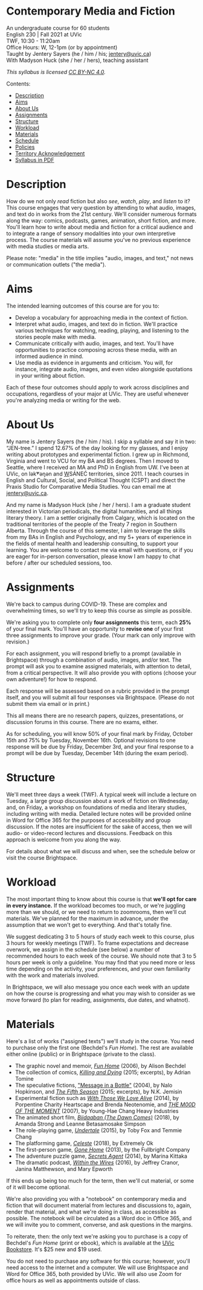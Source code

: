 # Contemporary Media and Fiction 

An undergraduate course for 60 students  
English 230 | Fall 2021 at UVic  
TWF, 10:30 - 11:20am    
Office Hours: W, 12-1pm (or by appointment)  
Taught by Jentery Sayers (he / him / his; jentery@uvic.ca)    
With Madyson Huck (she / her / hers), teaching assistant

*This syllabus is licensed [CC BY-NC 4.0](https://creativecommons.org/licenses/by-nc/4.0/).*

Contents: 

* [Description](#description)              
* [Aims](#aims)    
* [About Us](#about-us)   
* [Assignments](#assignments) 
* [Structure](#structure) 
* [Workload](#workload)
* [Materials](#materials)    
* [Schedule](#schedule)   
* [Policies](#policies) 
* [Territory Acknowledgement](#territory-acknowledgement)   
* [Syllabus in PDF](engl230syllabusFall2021.pdf) 

# Description 

How do we not only *read* fiction but also *see*, *watch*, *play*, and *listen* to it? This course engages that very question by attending to what audio, images, and text do in works from the 21st century. We'll consider numerous formats along the way: comics, podcasts, games, animation, short fiction, and more. You'll learn how to write about media and fiction for a critical audience and to integrate a range of sensory modalities into your own interpretive process. The course materials will assume you've no previous experience with media studies or media arts. 

Please note: "media" in the title implies "audio, images, and text," not news or communication outlets ("the media"). 

# Aims 

The intended learning outcomes of this course are for you to: 

* Develop a vocabulary for approaching media in the context of fiction.  
* Interpret what audio, images, and text do in fiction. We'll practice various techniques for watching, reading, playing, and listening to the stories people make with media. 
* Communicate critically with audio, images, and text. You'll have opportunities to practice composing across these media, with an informed audience in mind. 
* Use media as evidence in arguments and criticism. You will, for instance, integrate audio, images, and even video alongside quotations in your writing about fiction.

Each of these four outcomes should apply to work across disciplines and occupations, regardless of your major at UVic. They are useful whenever you're analyzing media or writing for the web.

# About Us 

My name is Jentery Sayers (he / him / his). I skip a syllable and say it in two: “JEN-tree.” I spend 12.67% of the day looking for my glasses, and I enjoy writing about prototypes and experimental fiction. I grew up in Richmond, Virginia and went to VCU for my BA and BS degrees. Then I moved to Seattle, where I received an MA and PhD in English from UW. I've been at UVic, on lək̓ʷəŋən and <u>W</u>SÁNEĆ territories, since 2011. I teach courses in English and Cultural, Social, and Political Thought (CSPT) and direct the Praxis Studio for Comparative Media Studies. You can email me at [jentery@uvic.ca](mailto:jentery@uvic.ca). 

And my name is Madyson Huck (she / her / hers). I am a graduate student interested in Victorian periodicals, the digital humanities, and all things literary theory. I am a settler originally from Calgary, which is located on the traditional territories of the people of the Treaty 7 region in Southern Alberta. Through the course of this semester, I aim to leverage the skills from my BAs in English and Psychology, and my 5+ years of experience in the fields of mental health and leadership consulting, to support your learning. You are welcome to contact me via email with questions, or if you are eager for in-person conversation, please know I am happy to chat before / after our scheduled sessions, too.

# Assignments

We're back to campus during COVID-19. These are complex and overwhelming times, so we'll try to keep this course as simple as possible. 

We're asking you to complete only **four assignments** this term, each **25%** of your final mark. You'll have an opportunity to **revise one** of your first three assignments to improve your grade. (Your mark can only improve with revision.)

For each assignment, you will respond briefly to a prompt (available in Brightspace) through a combination of audio, images, and/or text. The prompt will ask you to examine assigned materials, with attention to detail, from a critical perspective. It will also provide you with options (choose your own adventure!) for how to respond. 

Each response will be assessed based on a rubric provided in the prompt itself, and you will submit all four responses via Brightspace. (Please do not submit them via email or in print.)  

This all means there are no research papers, quizzes, presentations, or discussion forums in this course. There are no exams, either. 

As for scheduling, you will know 50% of your final mark by Friday, October 15th and 75% by Tuesday, November 16th. Optional revisions to one response will be due by Friday, December 3rd, and your final response to a prompt will be due by Tuesday, December 14th (during the exam period).

# Structure

We'll meet three days a week (TWF). A typical week will include a lecture on Tuesday, a large group discussion about a work of fiction on Wednesday, and, on Friday, a workshop on foundations of media and literary studies, including writing with media. Detailed lecture notes will be provided online in Word for Office 365 for the purposes of accessibility and group discussion. If the notes are insufficient for the sake of access, then we will audio- or video-record lectures and discussions. Feedback on this approach is welcome from you along the way. 

For details about what we will discuss and when, see the schedule below or visit the course Brightspace.

# Workload

The most important thing to know about this course is that **we'll opt for care in every instance.** If the workload becomes too much, or we're juggling more than we should, or we need to return to zoomrooms, then we'll cut materials. We've planned for the maximum in advance, under the assumption that we won't get to everything. And that's totally fine.

We suggest dedicating 3 to 5 hours of study each week to this course, plus 3 hours for weekly meetings (TWF). To frame expectations and decrease overwork, we assign in the schedule (see below) a number of recommended hours to each week of the course. We should note that 3 to 5 hours per week is only a guideline. You may find that you need more or less time depending on the activity, your preferences, and your own familiarity with the work and materials involved.

In Brightspace, we will also message you once each week with an update on how the course is progressing and what you may wish to consider as we move forward (to plan for reading, assignments, due dates, and whatnot).

# Materials  

Here's a list of works ("assigned texts") we'll study in the course. You need to purchase only the first one (Bechdel's *Fun Home*). The rest are available either online (public) or in Brightspace (private to the class). 

* The graphic novel and memoir, [*Fun Home*](http://www.houghtonmifflinbooks.com/booksellers/press_release/bechdel/) (2006), by Alison Bechdel 
* The collection of comics, [*Killing and Dying*](https://drawnandquarterly.com/killing-and-dying) (2015; excerpts), by Adrian Tomine    
* The speculative fictions, ["Message in a Bottle"](https://tachyonpublications.com/product/falling-love-hominids/) (2004), by Nalo Hopkinson, and [*The Fifth Season*](https://www.orbitbooks.net/orbit-excerpts/the-fifth-season/) (2015; excerpts), by N.K. Jemisin  
* Experimental fiction such as [*With Those We Love Alive*](http://collection.eliterature.org/3/work.html?work=with-those-we-love-alive) (2014), by Porpentine Charity Heartscape and Brenda Neotenomie, and [*THE M00D OF THE MOMENT*](https://www.yhchang.com/THE_MOOD_OF_THE_MOMENT_V.html) (2007), by Young-Hae Chang Heavy Industries
* The animated short film, [*Biidaaban (The Dawn Comes)*](https://www.youtube.com/watch?v=vWjnYKyiUB8) (2018), by Amanda Strong and Leanne Betasamosake Simpson 
* The role-playing game, [*Undertale*](https://undertale.com/) (2015), by Toby Fox and Temmie Chang
* The platforming game, [*Celeste*](http://www.celestegame.com/) (2018), by Extremely Ok
* The first-person game, [*Gone Home*](https://gonehome.game/) (2013), by the Fullbright Company 
* The adventure puzzle game, [*Secrets Agent*](https://even-kei.itch.io/secrets-agent) (2014), by Marina Kittaka 
* The dramatic podcast, [*Within the Wires*](http://www.nightvalepresents.com/withinthewires) (2016), by Jeffrey Cranor, Janina Matthewson, and Mary Epworth 

If this ends up being too much for the term, then we'll cut material, or some of it will become optional. 

We're also providing you with a "notebook" on contemporary media and fiction that will document material from lectures and discussions to, again, render that material, and what we're doing in class, as accessible as possible. The notebook will be circulated as a Word doc in Office 365, and we will invite you to comment, converse, and ask questions in the margins. 

To reiterate, then: the only text we're asking you to purchase is a copy of Bechdel's *Fun Home* (print or ebook), which is available at the [UVic Bookstore](https://www.uvicbookstore.ca/text/book/9780618871711?course_id=10001). It's $25 new and $19 used. 

You do not need to purchase any software for this course; however, you'll need access to the internet and a computer. We will use Brightspace and Word for Office 365, both provided by UVic. We will also use Zoom for office hours as well as appointments outside of class. 
